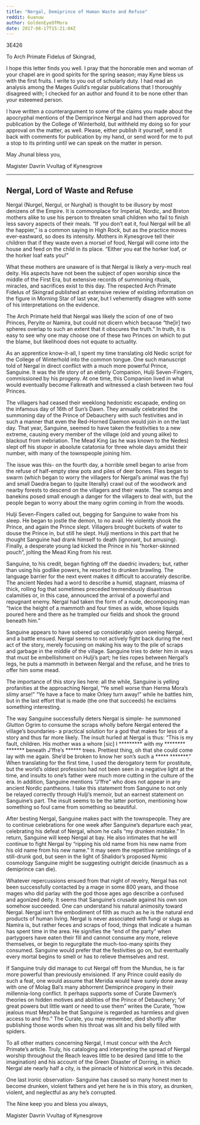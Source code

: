 ```yaml
---
title: "Nergal, Demiprince of Human Waste and Refuse"
reddit: 6uanuw
author: GoldenEyeOfMora
date: 2017-08-17T15:21:04Z
---
```



3E426 

To Arch Primate Fidelus of Skingrad,

I hope this letter finds you well. I pray that the honorable men and woman of your chapel are in good spirits for the spring season; may Kyne bless us with the first fruits. I write to you out of scholarly duty. I had read an analysis among the Mages Guild’s regular publications that I thoroughly disagreed with; I checked for an author and found it to be none other than your esteemed person. 

I have written a counterargument to some of the claims you made about the apocryphal mentions of the Demiprince Nergal and had them approved for publication by the College of Winterhold, but withheld my doing so for your approval on the matter, as well. Please, either publish it yourself, send it back with comments for publication by my hand, or send word for me to put a stop to its printing until we can speak on the matter in person. 

May Jhunal bless you,

Magister Davrin Vvultag of Kynesgrove


--------------------
Nergal, Lord of Waste and Refuse
--------------------

Nergal (Nurgel, Nergul, or Nurghal) is thought to be illusory by most denizens of the Empire. It is commonplace for Imperial, Nordic, and Breton mothers alike to use his person to threaten small children who fail to finish less savory aspects of their meals. “If you don’t eat it, foul Nergal will be all the happier,” is a common saying in High Rock, but as the practice moves ever-eastward, so does its intensity. Mothers in Kynesgrove tell their children that if they waste even a morsel of food, Nergal will come into the house and feed on the child in its place. “Either you eat the horker loaf, or the horker loaf eats you!”

What these mothers are unaware of is that Nergal is likely a very-much real deity. His aspects have not been the subject of open worship since the middle of the First Era, but extensive records of summoning rituals, miracles, and sacrifices exist to this day. The respected Arch Primate Fidelus of Skingrad published an extensive review of existing information on the figure in Morning Star of last year, but I vehemently disagree with some of his interpretations on the evidence. 

The Arch Primate held that Nergal was likely the scion of one of two Princes, Peryite or Namira, but could not dicern which because “the[ir] two spheres overlap to such an extent that it obscures the truth.” In truth, it is easy to see why one may choose one of these two Princes on which to put the blame, but likelihood does not equate to actuality.

As an apprentice know-it-all, I spent my time translating old Nedic script for the College of Winterhold into the common tongue. One such manuscript told of Nergal in direct conflict with a much more powerful Prince, Sanguine. It was the life story of an elderly Companion, Hulji Seven-Fingers, commissioned by his progeny. At one time, this Companion lived in what would eventually become Falkreath and witnessed a clash between two foul Princes.

The villagers had ceased their weeklong hedonistic escapade, ending on the infamous day of 16th of Sun’s Dawn. They annually celebrated the summoning day of the Prince of Debauchery with such festivities and in such a manner that even the Red-Horned Daemon would join in on the last day. That year, Sanguine, seemed to have taken the festivities to a new extreme, causing every member of the village (old and young alike) to blackout from inebriation. The Mead King (as he was known to the Nedes) slept off his stupor in absolute catatonia for three whole days amidst their number, with many of the townspeople joining him. 

The issue was this- on the fourth day, a horrible smell began to arise from the refuse of half-empty stew pots and piles of deer bones. Flies began to swarm (which began to worry the villagers for Nergal’s animal was the fly) and small Daedra began to (quite literally) crawl out of the woodwork and nearby forests to descend on the villagers and their waste. The scamps and banekins posed small enough a danger for the villagers to deal with, but the people began to worry about the many ogrim coming in from the woods. 

Hulji Seven-Fingers called out, begging for Sanguine to wake from his sleep. He began to jostle the demon, to no avail. He violently shook the Prince, and again the Prince slept. Villagers brought buckets of water to douse the Prince in, but still he slept. Hulji mentions in this part that he thought Sanguine had drank himself to death (ignorant, but amusing). Finally, a desperate young lad kicked the Prince in his “horker-skinned pouch”, jolting the Mead King from his rest. 

Sanguine, to his credit, began fighting off the daedric invaders; but, rather than using his godlike powers, he resorted to drunken brawling. The language barrier for the next event makes it difficult to accurately describe. The ancient Nedes had a word to describe a humid, stagnant, miasma of thick, rolling fog that sometimes preceded tremendously disastrous calamities or, in this case, announced the arrival of a powerful and repugnant enemy. Nergal had taken the form of a nude, decomposing man “twice the height of a mammoth and four times as wide, whose liquids poured here and there as he trampled our fields and shook the ground beneath him.” 

Sanguine appears to have sobered up considerably upon seeing Nergal, and a battle ensued. Nergal seems to not actively fight back during the next act of the story, merely focusing on making his way to the pile of scraps and garbage in the middle of the village. Sanguine tries to deter him in ways that must be embellishment on Hulji’s part; he ties ropes between Nergal’s legs, he puts a mammoth in between Nergal and the refuse, and he tries to offer him some mead. 

The importance of this story lies here: all the while, Sanguine is yelling profanities at the approaching Nergal, “Ye smell worse than Herma Mora’s slimy arse!” “Ye have a face to make Orkey turn away!” while he battles him, but in the last effort that is made (the one that succeeds) he exclaims something interesting. 

The way Sanguine successfully deters Nergal is simple- he summoned Glutton Ogrim to consume the scraps wholly before Nergal entered the village’s boundaries- a practical solution for a god that makes for less of a story and thus far more likely. The insult hurled at Nergal is thus: “This is my fault, children. His mother was a whore [sic] I ********* with my ******** ******* beneath J’ffre’s ****** trees. Prettiest thing, oh that she could come lay with me again. She’d be broken to know her son’s such a ***** *******.” When translating for the first time, I used the derogatory term for prostitute, but the world’s oldest profession had not been seen in a negative light at the time, and insults to one’s father were much more cutting in the culture of the era. In addition, Sanguine mentions “J’ffre” who does not appear in any ancient Nordic pantheons. I take this statement from Sanguine to not only be relayed correctly through Hulji’s memoir, but an earnest statement on Sanguine’s part. The insult seems to be the latter portion, mentioning how something so foul came from something so beautiful. 

After besting Nergal, Sanguine makes pact with the townspeople. They are to continue celebrations for one week after Sanguine’s departure each year, celebrating his defeat of Nergal, whom he calls “my drunken mistake.” In return, Sanguine will keep Nergal at bay. He also intimates that he will continue to fight Nergal by “ripping his old name from his new name from his old name from his new name.” It may seem the repetitive ramblings of a still-drunk god, but seen in the light of Shalidor’s proposed Nymic cosmology Sanguine might be suggesting outright deicide (inasmuch as a demiprince can die). 

Whatever repercussions ensued from that night of revelry, Nergal has not been successfully contacted by a mage in some 800 years, and those mages who did parlay with the god those ages ago describe a confused and agonized deity. It seems that Sanguine’s crusade against his own son somehow succeeded. One can understand his natural animosity toward Nergal. Nergal isn’t the embodiment of filth as much as he is the natural end products of human living. Nergal is never associated with fungi or slugs as Namira is, but rather feces and scraps of food, things that indicate a human has spent time in the area. He signifies the “end of the party” when partygoers have eaten their fill and cannot consume any more, relieve themselves, or begin to regurgitate the much-too-many spirits they consumed. Sanguine would prefer that the festivities go on, but eventually every mortal begins to smell or has to relieve themselves and rest. 

If Sanguine truly did manage to cut Nergal off from the Mundus, he is far more powerful than previously envisioned. If any Prince could easily do such a feat, one would assume that Meridia would have surely done away with one of Molag Bal’s many abhorrent Demiprince progeny in their millennia-long conflict. It perhaps supports some of Curate Davmen’s theories on hidden motives and abilities of the Prince of Debauchery; “of great powers but little want or need to use them” writes the Curate, “how jealous must Mephala be that Sanguine is regarded as harmless and given access to and fro.” The Curate, you may remember, died shortly after publishing those words when his throat was slit and his belly filled with spiders.

To all other matters concerning Nergal, I must concur with the Arch Primate’s article. Truly, his cataloging and interpreting the spread of Nergal worship throughout the Reach leaves little to be desired (and little to the imagination) and his account of the Green Disaster of Dorring, in which Nergal ate nearly half a city, is the pinnacle of historical work in this decade. 

One last ironic observation- Sanguine has caused so many honest men to become drunken, violent fathers and yet here he is in this story, as drunken, violent, and neglectful as any he’s corrupted.

The Nine keep you and bless you always,

Magister Davrin Vvultag of Kynesgrove

